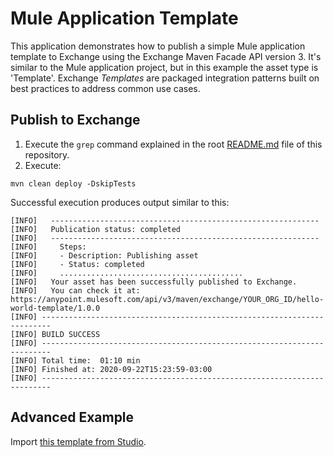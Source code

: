 # Mule Application Template

This application demonstrates how to publish a simple Mule application template to Exchange using the Exchange Maven Facade API version 3. It's similar to the Mule application project, but in this example the asset type is 'Template'. Exchange *Templates* are packaged integration patterns built on best practices to address common use cases.

## Publish to Exchange

1. Execute the `grep` command explained in the root [README.md](../README.md) file of this repository.
2. Execute:

```
mvn clean deploy -DskipTests
```

Successful execution produces output similar to this:

```
[INFO]   ------------------------------------------------------------
[INFO]   Publication status: completed
[INFO]   ------------------------------------------------------------
[INFO]     Steps:
[INFO]     - Description: Publishing asset
[INFO]     - Status: completed
[INFO]     .........................................
[INFO]   Your asset has been successfully published to Exchange.
[INFO]   You can check it at: https://anypoint.mulesoft.com/api/v3/maven/exchange/YOUR_ORG_ID/hello-world-template/1.0.0
[INFO] ------------------------------------------------------------------------
[INFO] BUILD SUCCESS
[INFO] ------------------------------------------------------------------------
[INFO] Total time:  01:10 min
[INFO] Finished at: 2020-09-22T15:23:59-03:00
[INFO] ------------------------------------------------------------------------
```

## Advanced Example

Import [this template from Studio](https://docs.mulesoft.com/studio/7.5/import-project-exchange).
